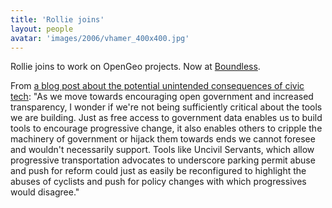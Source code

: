 ```yaml
---
title: 'Rollie joins'
layout: people
avatar: 'images/2006/vhamer_400x400.jpg'
---
```


Rollie joins to work on OpenGeo projects. Now at <a href="http://boundlessgeo.com/">Boundless</a>.

From <a href="http://blog.openplans.org/2009/04/great-responsibility/">a blog post about the potential unintended consequences of civic tech</a>: "As we move towards encouraging open government and increased transparency, I wonder if we're not being sufficiently critical about the tools we are building. Just as free access to government data enables us to build tools to encourage progressive change, it also enables others to cripple the machinery of government or hijack them towards ends we cannot foresee and wouldn't necessarily support. Tools like Uncivil Servants, which allow progressive transportation advocates to underscore parking permit abuse and push for reform could just as easily be reconfigured to highlight the abuses of cyclists and push for policy changes with which progressives would disagree."
